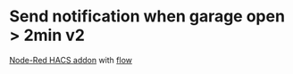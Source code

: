 
# Send notification when garage open > 2min v2

[Node-Red HACS addon](https://github.com/hassio-addons/addon-node-red) with [flow](/homeassistant/node-red/flows.json)
